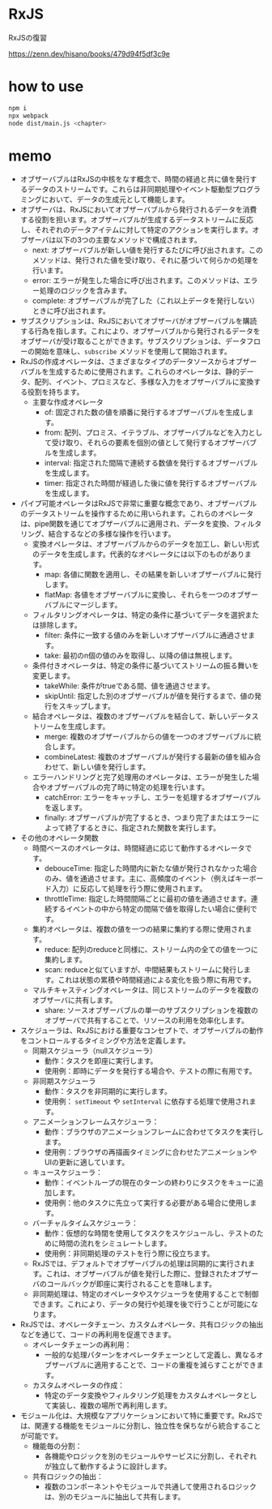 # RxJS
RxJSの復習

https://zenn.dev/hisano/books/479d94f5df3c9e

# how to use
```bash
npm i
npx webpack
node dist/main.js <chapter>
```

# memo

* オブザーバブルはRxJSの中核をなす概念で、時間の経過と共に値を発行するデータのストリームです。これらは非同期処理やイベント駆動型プログラミングにおいて、データの生成元として機能します。
* オブザーバは、RxJSにおいてオブザーバブルから発行されるデータを消費する役割を担います。オブザーバブルが生成するデータストリームに反応し、それぞれのデータアイテムに対して特定のアクションを実行します。オブザーバは以下の3つの主要なメソッドで構成されます。
  * next: オブザーバブルが新しい値を発行するたびに呼び出されます。このメソッドは、発行された値を受け取り、それに基づいて何らかの処理を行います。
  * error: エラーが発生した場合に呼び出されます。このメソッドは、エラー処理のロジックを含みます。
  * complete: オブザーバブルが完了した（これ以上データを発行しない）ときに呼び出されます。
* サブスクリプションは、RxJSにおいてオブザーバがオブザーバブルを購読する行為を指します。これにより、オブザーバブルから発行されるデータをオブザーバが受け取ることができます。サブスクリプションは、データフローの開始を意味し、`subscribe` メソッドを使用して開始されます。
* RxJSの作成オペレータは、さまざまなタイプのデータソースからオブザーバブルを生成するために使用されます。これらのオペレータは、静的データ、配列、イベント、プロミスなど、多様な入力をオブザーバブルに変換する役割を持ちます。
  * 主要な作成オペレータ
    * of: 固定された数の値を順番に発行するオブザーバブルを生成します。
    * from: 配列、プロミス、イテラブル、オブザーバブルなどを入力として受け取り、それらの要素を個別の値として発行するオブザーバブルを生成します。
    * interval: 指定された間隔で連続する数値を発行するオブザーバブルを生成します。
    * timer: 指定された時間が経過した後に値を発行するオブザーバブルを生成します。
* パイプ可能オペレータはRxJSで非常に重要な概念であり、オブザーバブルのデータストリームを操作するために用いられます。これらのオペレータは、pipe関数を通じてオブザーバブルに適用され、データを変換、フィルタリング、結合するなどの多様な操作を行います。
  * 変換オペレータは、オブザーバブルからのデータを加工し、新しい形式のデータを生成します。代表的なオペレータには以下のものがあります。
    * map: 各値に関数を適用し、その結果を新しいオブザーバブルに発行します。
    * flatMap: 各値をオブザーバブルに変換し、それらを一つのオブザーバブルにマージします。
  * フィルタリングオペレータは、特定の条件に基づいてデータを選択または排除します。
    * filter: 条件に一致する値のみを新しいオブザーバブルに通過させます。
    * take: 最初のn個の値のみを取得し、以降の値は無視します。
  * 条件付きオペレータは、特定の条件に基づいてストリームの振る舞いを変更します。
    * takeWhile: 条件がtrueである間、値を通過させます。
    * skipUntil: 指定した別のオブザーバブルが値を発行するまで、値の発行をスキップします。
  * 結合オペレータは、複数のオブザーバブルを結合して、新しいデータストリームを生成します。
    * merge: 複数のオブザーバブルからの値を一つのオブザーバブルに統合します。
    * combineLatest: 複数のオブザーバブルが発行する最新の値を組み合わせて、新しい値を発行します。
  * エラーハンドリングと完了処理用のオペレータは、エラーが発生した場合やオブザーバブルの完了時に特定の処理を行います。
    * catchError: エラーをキャッチし、エラーを処理するオブザーバブルを返します。
    * finally: オブザーバブルが完了するとき、つまり完了またはエラーによって終了するときに、指定された関数を実行します。
* その他のオペレータ関数
  * 時間ベースのオペレータは、時間経過に応じて動作するオペレータです。
    * debouceTime: 指定した時間内に新たな値が発行されなかった場合のみ、値を通過させます。主に、高頻度のイベント（例えばキーボード入力）に反応して処理を行う際に使用されます。
    * throttleTime: 指定した時間間隔ごとに最初の値を通過させます。連続するイベントの中から特定の間隔で値を取得したい場合に便利です。
  * 集約オペレータは、複数の値を一つの結果に集約する際に使用されます。
    * reduce: 配列のreduceと同様に、ストリーム内の全ての値を一つに集約します。
    * scan: reduceと似ていますが、中間結果もストリームに発行します。これは状態の累積や時間経過による変化を扱う際に有用です。
  * マルチキャスティングオペレータは、同じストリームのデータを複数のオブザーバに共有します。
    * share: ソースオブザーバブルの単一のサブスクリプションを複数のオブザーバで共有することで、リソースの利用を効率化します。
* スケジューラは、RxJSにおける重要なコンセプトで、オブザーバブルの動作をコントロールするタイミングや方法を定義します。
  * 同期スケジューラ（nullスケジューラ）
    * 動作：タスクを即座に実行します。
    * 使用例：即時にデータを発行する場合や、テストの際に有用です。
  * 非同期スケジューラ
    * 動作：タスクを非同期的に実行します。
    * 使用例： `setTimeout` や `setInterval` に依存する処理で使用されます。
  * アニメーションフレームスケジューラ：
    * 動作：ブラウザのアニメーションフレームに合わせてタスクを実行します。
    * 使用例：ブラウザの再描画タイミングに合わせたアニメーションやUIの更新に適しています。
  * キュースケジューラ：
    * 動作：イベントループの現在のターンの終わりにタスクをキューに追加します。
    * 使用例：他のタスクに先立って実行する必要がある場合に使用します。
  * バーチャルタイムスケジューラ：
    * 動作：仮想的な時間を使用してタスクをスケジュールし、テストのために時間の流れをシミュレートします。
    * 使用例：非同期処理のテストを行う際に役立ちます。
  * RxJSでは、デフォルトでオブザーバブルの処理は同期的に実行されます。これは、オブザーバブルが値を発行した際に、登録されたオブザーバのコールバックが即座に実行されることを意味します。
  * 非同期処理は、特定のオペレータやスケジューラを使用することで制御できます。これにより、データの発行や処理を後で行うことが可能になります。
* RxJSでは、オペレータチェーン、カスタムオペレータ、共有ロジックの抽出などを通じて、コードの再利用を促進できます。
  * オペレータチェーンの再利用：
    * 一般的な処理パターンをオペレータチェーンとして定義し、異なるオブザーバブルに適用することで、コードの重複を減らすことができます。
  * カスタムオペレータの作成：
    * 特定のデータ変換やフィルタリング処理をカスタムオペレータとして実装し、複数の場所で再利用します。
* モジュール化は、大規模なアプリケーションにおいて特に重要です。RxJSでは、関連する機能をモジュールに分割し、独立性を保ちながら統合することが可能です。
  * 機能毎の分割：
    * 各機能やロジックを別のモジュールやサービスに分割し、それぞれが独立して動作するように設計します。
  * 共有ロジックの抽出：
    * 複数のコンポーネントやモジュールで共通して使用されるロジックは、別のモジュールに抽出して共有します。 
